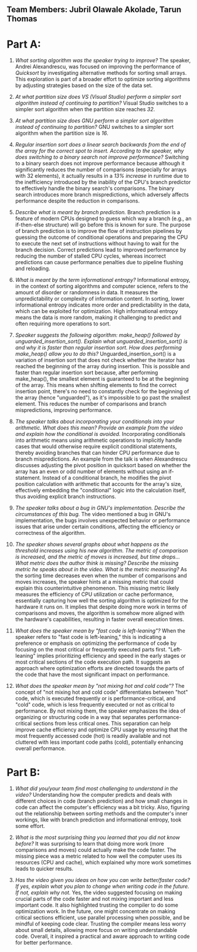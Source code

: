 ## Team Members: Jubril Olawale Akolade, Tarun Thomas

# Part A:

1. *What sorting algorithm was the speaker trying to improve?*
   The speaker, Andrei Alexandrescu, was focused on improving the performance of *Quicksort* by investigating alternative methods for sorting small arrays. This exploration is part of a broader effort to optimize sorting algorithms by adjusting strategies based on the size of the data set.

2. *At what partition size does VS (Visual Studio) perform a simpler sort algorithm instead of continuing to partition?*
   Visual Studio switches to a simpler sort algorithm when the partition size reaches *32*.

3. *At what partition size does GNU perform a simpler sort algorithm instead of continuing to partition?*
   GNU switches to a simpler sort algorithm when the partition size is *16*.

4. *Regular insertion sort does a linear search backwards from the end of the array for the correct spot to insert. According to the speaker, why does switching to a binary search not improve performance?*
   Switching to a binary search does not improve performance because although it significantly reduces the number of comparisons (especially for arrays with 32 elements), it actually results in a *13% increase* in runtime due to the inefficiency introduced by the inability of the CPU's branch predictor to effectively handle the binary search's comparisons. The binary search introduces more branch mispredictions, which adversely affects performance despite the reduction in comparisons.

5. *Describe what is meant by branch prediction.*
   Branch prediction is a feature of modern CPUs designed to guess which way a branch (e.g., an if-then-else structure) will go before this is known for sure. The purpose of branch prediction is to improve the flow of instruction pipelines by guessing the outcome of conditional operations and preparing the CPU to execute the next set of instructions without having to wait for the branch decision. Correct predictions lead to improved performance by reducing the number of stalled CPU cycles, whereas incorrect predictions can cause performance penalties due to pipeline flushing and reloading.

6. *What is meant by the term informational entropy?*
   Informational entropy, in the context of sorting algorithms and computer science, refers to the amount of disorder or randomness in data. It measures the unpredictability or complexity of information content. In sorting, lower informational entropy indicates more order and predictability in the data, which can be exploited for optimization. High informational entropy means the data is more random, making it challenging to predict and often requiring more operations to sort.

7. *Speaker suggests the following algorithm: make_heap() followed by unguarded_insertion_sort(). Explain what unguarded_insertion_sort() is and why it is faster than regular insertion sort. How does performing make_heap() allow you to do this?*
   Unguarded_insertion_sort() is a variation of insertion sort that does not check whether the iterator has reached the beginning of the array during insertion. This is possible and faster than regular insertion sort because, after performing make_heap(), the smallest element is guaranteed to be at the beginning of the array. This means when shifting elements to find the correct insertion point, there's no need to constantly check for the beginning of the array (hence "unguarded"), as it's impossible to go past the smallest element. This reduces the number of comparisons and branch mispredictions, improving performance.

8. *The speaker talks about incorporating your conditionals into your arithmetic. What does this mean? Provide an example from the video and explain how the conditional is avoided.*
   Incorporating conditionals into arithmetic means using arithmetic operations to implicitly handle cases that would otherwise require explicit conditional statements, thereby avoiding branches that can hinder CPU performance due to branch mispredictions. An example from the talk is when Alexandrescu discusses adjusting the pivot position in quicksort based on whether the array has an even or odd number of elements without using an if-statement. Instead of a conditional branch, he modifies the pivot position calculation with arithmetic that accounts for the array's size, effectively embedding the "conditional" logic into the calculation itself, thus avoiding explicit branch instructions.

9. *The speaker talks about a bug in GNU's implementation. Describe the circumstances of this bug.*
 The video mentioned a bug in GNU's implementation, the bugs involves unexpected behavior or performance issues that arise under certain conditions, affecting the efficiency or correctness of the algorithm.

10. *The speaker shows several graphs about what happens as the threshold increases using his new algorithm. The metric of comparison is increased, and the metric of moves is increased, but time drops... What metric does the author think is missing? Describe the missing metric he speaks about in the video. What is the metric measuring?*
As the sorting time decreases even when the number of comparisons and moves increases, the speaker hints at a missing metric that could explain this counterintuitive phenomenon. This missing metric likely measures the efficiency of CPU utilization or cache performance, essentially capturing how well the sorting algorithm is optimized for the hardware it runs on. It implies that despite doing more work in terms of comparisons and moves, the algorithm is somehow more aligned with the hardware's capabilities, resulting in faster overall execution times.


11. *What does the speaker mean by "fast code is left-leaning"?*
   When the speaker refers to "fast code is left-leaning," this is indicating a preference or emphasis on optimizing the performance of code by focusing on the most critical or frequently executed parts first. "Left-leaning" implies prioritizing  efficiency and speed in the early stages or most critical sections of the code execution path. It suggests an approach where optimization efforts are directed towards the parts of the code that have the most significant impact on performance.

12. *What does the speaker mean by "not mixing hot and cold code"?*
   The concept of "not mixing hot and cold code" differentiates between "hot" code, which is executed frequently or is performance-critical, and "cold" code, which is less frequently executed or not as critical to performance. By not mixing them, the speaker emphasizes the idea of organizing or structuring code in a way that separates performance-critical sections from less critical ones. This separation can help improve cache efficiency and optimize CPU usage by ensuring that the most frequently accessed code (hot) is readily available and not cluttered with less important code paths (cold), potentially enhancing overall performance.


# Part B:

1. *What did you/your team find most challenging to understand in the video?*
   Understanding how the computer predicts and deals with different choices in code (branch prediction) and how small changes in code can affect the computer's efficiency was a bit tricky. Also, figuring out the relationship between sorting methods and the computer's inner workings, like with branch prediction and informational entropy, took some effort.

 2. *What is the most surprising thing you learned that you did not know before?* 
    It was surprising to learn that doing more work (more comparisons and moves) could actually make the code faster. The missing piece was a metric related to how well the computer uses its resources (CPU and cache), which explained why more work sometimes leads to quicker results.
 
 3. *Has the video given you ideas on how you can write better/faster code? If yes, explain what you plan to change when writing code in the future. If not, explain why not.*  Yes, the video suggested focusing on making crucial parts of the code faster and not mixing important and less important code. It also highlighted trusting the compiler to do some optimization work. In the future, one might concentrate on making critical sections efficient, use parallel processing when possible, and be mindful of keeping code clear. Trusting the compiler means less worry about small details, allowing more focus on writing understandable code. Overall, it inspired a practical and aware approach to writing code for better performance.

